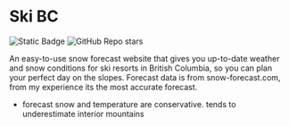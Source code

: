 # Ski BC
![Static Badge](https://img.shields.io/badge/build-passing-brightgreen)
![GitHub Repo stars](https://img.shields.io/github/stars/TheExploration/skibc)

An easy-to-use snow forecast website that gives you up-to-date weather and snow conditions for ski resorts in British Columbia, so you can plan your perfect day on the slopes. Forecast data is from snow-forecast.com, from my experience its the most accurate forecast.

* forecast snow and temperature are conservative. tends to underestimate interior mountains
